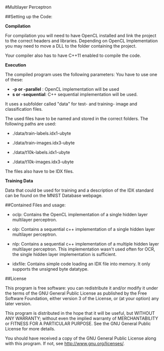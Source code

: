 #Multilayer Perceptron

##Setting up the Code:

**Compilation**

For compilation you will need to have OpenCL installed and link the project to the correct headers and libraries. Depending on OpenCL Implementation you may need to move a DLL to the folder containing the project.


Your compiler also has to have C++11 enabled to compile the code.


**Execution**

The compiled program uses the following parameters:
You have to use one of these:
- __-p or -parallel__ : OpenCL implementation will be used
- __s or -sequential__: C++ sequential implementation will be used.

It uses a subfolder called "data" for test- and training- image and classification files.

The used files have to be named and stored in the correct folders.
The following paths are used:

- ./data/train-labels.idx1-ubyte
- ./data/train-images.idx3-ubyte

- ./data/t10k-labels.idx1-ubyte

- ./data/t10k-images.idx3-ubyte


The files also have to be IDX files.


**Training Data**

Data that could be used for training and a description of the IDX standard can be found on the MNIST Database webpage.

##Contained Files and usage:

- oclp: Contains the OpenCL implementation of a single hidden layer multilayer perceptron.

- olp: Contains a sequential c++ implementation of a single hidden layer multilayer perceptron.

- nlp: Contains a sequential c++ implementation of a multiple hidden layer multilayer perceptron. This implementation wasn't used often for OCR, the single hidden layer implementation is sufficient.

- idxfile: Contains simple code loading an IDX file into memory. It only supports the unsigned byte datatype.


##License

This program is free software: you can redistribute it and/or modify it under the terms of the GNU General Public License as published by the Free Software Foundation, either version 3 of the License, or (at your option) any later version.

This program is distributed in the hope that it will be useful, but WITHOUT ANY WARRANTY; without even the implied warranty of MERCHANTABILITY or FITNESS FOR A PARTICULAR PURPOSE.  See the GNU General Public License for more details.

You should have received a copy of the GNU General Public License along with this program.  If not, see <http://www.gnu.org/licenses/>.
